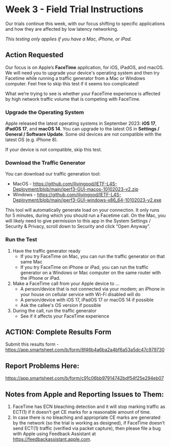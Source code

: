 # Week 3 - Field Trial Instructions

Our trials continue this week, with our focus shifting to specific applications and how they are affected 
by low latency networking. 

*This testing only applies if you have a Mac, iPhone, or iPad.*

## Action Requested

Our focus is on Apple’s **FaceTime** application, for iOS, iPadOS, and macOS.
We will need you to upgrade your device's operating system and then try Facetime while running a traffic generator from a Mac or Windows computer.
Feel free to skip this test if it seems too complicated!

What we’re trying to see is whether your FaceTime experience is affected by high network traffic volume that is competing 
with FaceTime.

### Upgrade the Operating System

Apple released the latest operating systems in September 2023: **iOS 17**, **iPadOS 17**, and **macOS 14**.
You can upgrade to the latest OS in **Settings / General / Software Update**.
Some old devices are not compatible with the latest OS (e.g. iPhone 8).

If your device is not compatible, skip this test.

### Download the Traffic Generator

You can download our traffic generation tool:
  * MacOS - https://github.com/jlivingood/IETF-L4S-Deployment/blob/main/iperf3-GUI-macos-10102023-v2.zip
  * Windows - https://github.com/jlivingood/IETF-L4S-Deployment/blob/main/iperf3-GUI-windows-x86_64-10102023-v2.exe

This tool will automatically generate load on your connection.
It only runs for 5 minutes, during which you should run a Facetime call. On the Mac, you will likely 
need to give permission to this app in the System Settings / Security & Privacy, scroll down to Security and 
click “Open Anyway”. 

### Run the Test

1. Have the traffic generator ready
   * If you try FaceTime on Mac, you can run the traffic generator on that same Mac
   * If you try FaceTime on iPhone or iPad, you can run the traffic generator on a Windows or Mac computer on the same router with the iPhone or iPad. 
1. Make a FaceTime call from your Apple device to ...
   * A person/device that is not connected via your modem; an iPhone in your house on cellular service with Wi-Fi disabled will do
   * A person/device with iOS 17, iPadOS 17 or macOS 14 if possible
   * Ask the callee's OS version if possible 
1. During the call, run the traffic generator
   * See if it affects your FaceTime experience

## ACTION: Complete Results Form
Submit this results form - https://app.smartsheet.com/b/form/8f46b4a6ba2a4bf6a53a5dc47c979730

## Report Problems Here: 
https://app.smartsheet.com/b/form/c91c06bb97914742bdf54f25e294eb07

## Notes from Apple and Reporting Issues to Them:
1. FaceTime has ECN bleaching detection and it will stop marking traffic as ECT(1) if it doesn’t get CE marks for a reasonable amount of time.
2. In case there is no bleaching and appropriate CE marks are generated by the network (so the trial is working as designed), if FaceTime doesn’t send ECT(1) traffic (verified via packet capture), then please file a bug with Apple using Feedback Assistant at https://feedbackassistant.apple.com.
